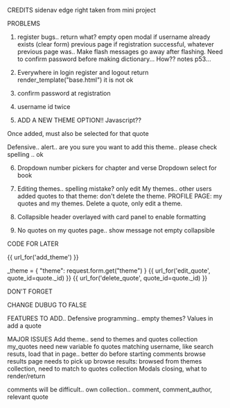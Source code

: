 CREDITS
sidenav edge right taken from mini project

PROBLEMS
1. register bugs.. return what? empty open modal if username already exists (clear form) previous page if registration successful, whatever previous page was.. Make flash messages go away after flashing.   Need to confirm password before making dictionary... How?? notes p53...


2. Everywhere in login register and logout return render_template("base.html") it is not ok

3. confirm password at registration

4. username id twice

5. ADD A NEW THEME OPTION!! Javascript??

Once added, must also be selected for that quote

Defensive.. alert.. are you sure you want to add this theme.. please check spelling .. ok

6. Dropdown number pickers for chapter and verse
Dropdown select for book

7.  Editing themes.. spelling mistake? only edit My themes.. other users added quotes to that theme: don't delete the theme. PROFILE PAGE: my quotes and my themes.  Delete a quote, only edit a theme.



9. Collapsible header overlayed with card panel to enable formatting

10.  No quotes on my quotes page.. show message not empty collapsible

CODE FOR LATER

{{ url_for('add_theme') }}

_theme = {
            "theme": request.form.get("theme")
        }
{{ url_for('edit_quote', quote_id=quote._id) }}
{{ url_for('delete_quote', quote_id=quote._id) }}


 <!-- <a href="#" class="btn-small"><i class="fas fa-pencil-alt"></i>Edit</a>
            <a href="#" class="btn-small"><i class="far fa-trash-alt"></i>Delete</a>
  -->

  <!-- 8. <h4 class="red-text text-darken-4 center-align">You have not added any quotes yet.  Click <a href="{{ url_for('add_quote') }}">here</a>to add a quote.</h4> -->
  

   <!-- <form method="POST" action="">
                            <div class="input-field">
                                <i class="far fa-plus-square prefix"></i>
                            <input type="text" id="new_theme" name="new_theme">
                            <label for="new_theme">Or add a New Theme</label>
                        </div>
                        </form> -->

<!-- {{ url_for('add_theme') }} -->


DON'T FORGET

CHANGE DUBUG TO FALSE

FEATURES TO ADD.. 
Defensive programming.. empty themes?  Values in add a quote

MAJOR ISSUES 
Add theme.. send to themes and quotes collection
my_quotes need new variable fo quotes matching username, like search resuts, load that in page.. better do before starting comments
browse results page needs to pick up browse results: browsed from themes collection, need to match to quotes collection
Modals closing, what to render/return

comments will be difficult.. own collection.. comment, comment_author, relevant quote

